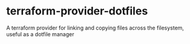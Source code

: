 # terraform-provider-dotfiles
A terraform provider for linking and copying files across the filesystem, useful as a dotfile manager

